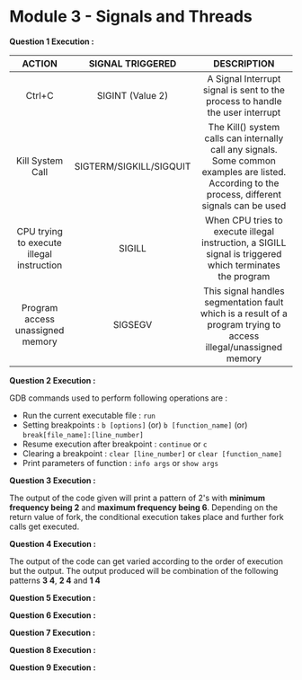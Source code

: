 # Module 3 - Signals and Threads

**Question 1 Execution :**

| **ACTION** | **SIGNAL TRIGGERED** | **DESCRIPTION** |
| :---:      | :---:                | :---:           |
| Ctrl+C | SIGINT (Value 2) | A Signal Interrupt signal is sent to the process to handle the user interrupt |
| Kill System Call | SIGTERM/SIGKILL/SIGQUIT | The Kill() system calls can internally call any signals. Some common examples are listed. According to the process, different signals can be used |
| CPU trying to execute illegal instruction | SIGILL | When CPU tries to execute illegal instruction, a SIGILL signal is triggered which terminates the program |
| Program access unassigned memory | SIGSEGV | This signal handles segmentation fault which is a result of a program trying to access illegal/unassigned memory |

**Question 2 Execution :**

GDB commands used to perform following operations are :
- Run the current executable file : `run`
- Setting breakpoints : `b [options]` (or) `b [function_name]` (or) `break[file_name]:[line_number]`
- Resume execution after breakpoint : `continue` or `c`
- Clearing a breakpoint : `clear [line_number]` or `clear [function_name]`
- Print parameters of function : `info args` or `show args`

**Question 3 Execution :**

The output of the code given will print a pattern of 2's with **minimum frequency being 2** and **maximum frequency being 6**. Depending on the return value of fork, the conditional execution takes place and further fork calls get executed.

**Question 4 Execution :**

The output of the code can get varied according to the order of execution but the output. The output produced will be combination of the following patterns **3 4**, **2 4** and **1 4**

**Question 5 Execution :**

**Question 6 Execution :**

**Question 7 Execution :**

**Question 8 Execution :**

**Question 9 Execution :**
